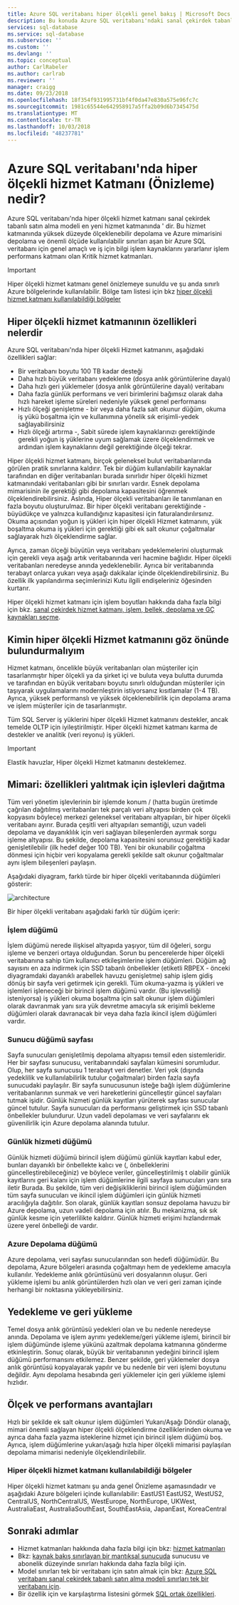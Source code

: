 ```yaml
---
title: Azure SQL veritabanı hiper ölçekli genel bakış | Microsoft Docs
description: Bu konuda Azure SQL veritabanı'ndaki sanal çekirdek tabanlı satın alma modeli hiper ölçekli hizmet katmanında ve genel amaçlı ve iş açısından kritik hizmet katmanı arasından farklı nasıl açıklar.
services: sql-database
ms.service: sql-database
ms.subservice: ''
ms.custom: ''
ms.devlang: ''
ms.topic: conceptual
author: CarlRabeler
ms.author: carlrab
ms.reviewer: ''
manager: craigg
ms.date: 09/23/2018
ms.openlocfilehash: 18f354f931995731bf4f0da47e830a575e96fc7c
ms.sourcegitcommit: 1981c65544e642958917a5ffa2b09d6b7345475d
ms.translationtype: MT
ms.contentlocale: tr-TR
ms.lasthandoff: 10/03/2018
ms.locfileid: "48237781"
---
```

# <a name="what-is-the-hyperscale-service-tier-preview-in-azure-sql-database"></a>Azure SQL veritabanı'nda hiper ölçekli hizmet Katmanı (Önizleme) nedir?

Azure SQL veritabanı'nda hiper ölçekli hizmet katmanı sanal çekirdek tabanlı satın alma modeli en yeni hizmet katmanında ' dir. Bu hizmet katmanında yüksek düzeyde ölçeklenebilir depolama ve Azure mimarisini depolama ve önemli ölçüde kullanılabilir sınırları aşan bir Azure SQL veritabanı için genel amaçlı ve iş için bilgi işlem kaynaklarını yararlanır işlem performans katmanı olan Kritik hizmet katmanları.

> [!IMPORTANT]
> Hiper ölçekli hizmet katmanı genel önizlemeye sunuldu ve şu anda sınırlı Azure bölgelerinde kullanılabilir. Bölge tam listesi için bkz [hiper ölçekli hizmet katmanı kullanılabildiği bölgeler](#hyperscale-regions)

## <a name="what-are-the-capabilities-of-the-hyperscale-service-tier"></a>Hiper ölçekli hizmet katmanının özellikleri nelerdir

Azure SQL veritabanı'nda hiper ölçekli Hizmet katmanını, aşağıdaki özellikleri sağlar:

- Bir veritabanı boyutu 100 TB kadar desteği 
- Daha hızlı büyük veritabanı yedekleme (dosya anlık görüntülerine dayalı)
- Daha hızlı geri yüklemeler (dosya anlık görüntülerine dayalı) veritabanı 
- Daha fazla günlük performans ve veri birimlerini bağımsız olarak daha hızlı hareket işleme süreleri nedeniyle yüksek genel performansı 
- Hızlı ölçeği genişletme - bir veya daha fazla salt okunur düğüm, okuma iş yükü boşaltma için ve kullanımına yönelik sık erişimli-yedek sağlayabilirsiniz
- Hızlı ölçeği artırma -, Sabit sürede işlem kaynaklarınızı gerektiğinde gerekli yoğun iş yüklerine uyum sağlamak üzere ölçeklendirmek ve ardından işlem kaynaklarını değil gerektiğinde ölçeği tekrar. 

Hiper ölçekli hizmet katmanı, birçok geleneksel bulut veritabanlarında görülen pratik sınırlarına kaldırır. Tek bir düğüm kullanılabilir kaynaklar tarafından en diğer veritabanları burada sınırlıdır hiper ölçekli hizmet katmanındaki veritabanları gibi bir sınırları vardır. Esnek depolama mimarisinin ile gerektiği gibi depolama kapasitesini öğrenmek ölçeklendirebilirsiniz. Aslında, Hiper ölçekli veritabanları ile tanımlanan en fazla boyutu oluşturulmaz. Bir hiper ölçekli veritabanı gerektiğinde - büyüdükçe ve yalnızca kullandığınız kapasitesi için faturalandırılırsınız. Okuma açısından yoğun iş yükleri için hiper ölçekli Hizmet katmanını, yük boşaltma okuma iş yükleri için gerektiği gibi ek salt okunur çoğaltmalar sağlayarak hızlı ölçeklendirme sağlar. 

Ayrıca, zaman ölçeği büyütün veya veritabanı yedeklemelerini oluşturmak için gerekli veya aşağı artık veritabanında veri hacmine bağlıdır. Hiper ölçekli veritabanları neredeyse anında yedeklenebilir. Ayrıca bir veritabanında terabayt onlarca yukarı veya aşağı dakikalar içinde ölçeklendirebilirsiniz. Bu özellik ilk yapılandırma seçimlerinizi Kutu ilgili endişeleriniz öğesinden kurtarır. 

Hiper ölçekli hizmet katmanı için işlem boyutları hakkında daha fazla bilgi için bkz. [sanal çekirdek hizmet katmanı, işlem, bellek, depolama ve GÇ kaynakları seçme](sql-database-service-tiers-vcore.md).

## <a name="who-should-consider-the-hyperscale-service-tier"></a>Kimin hiper ölçekli Hizmet katmanını göz önünde bulundurmalıyım

Hizmet katmanı, öncelikle büyük veritabanları olan müşteriler için tasarlanmıştır hiper ölçekli ya da şirket içi ve buluta veya bulutta durumda ve tarafından en büyük veritabanı boyutu sınırlı olduğundan müşteriler için taşıyarak uygulamalarını modernleştirin istiyorsanız kısıtlamalar (1-4 TB). Ayrıca, yüksek performanslı ve yüksek ölçeklenebilirlik için depolama arama ve işlem müşteriler için de tasarlanmıştır.

Tüm SQL Server iş yüklerini hiper ölçekli Hizmet katmanını destekler, ancak temelde OLTP için iyileştirilmiştir. Hiper ölçekli hizmet katmanı karma de destekler ve analitik (veri reyonu) iş yükleri. 

> [!IMPORTANT]
> Elastik havuzlar, Hiper ölçekli Hizmet katmanını desteklemez.

## <a name="architecture-distributing-functions-to-isolate-capabilities"></a>Mimari: özellikleri yalıtmak için işlevleri dağıtma

Tüm veri yönetim işlevlerinin bir işlemde konum / (hatta bugün üretimde çağrılan dağıtılmış veritabanları tek parçalı veri altyapısı birden çok kopyasını böylece) merkezi geleneksel veritabanı altyapıları, bir hiper ölçekli veritabanı ayırır. Burada çeşitli veri altyapıları semantiği, uzun vadeli depolama ve dayanıklılık için veri sağlayan bileşenlerden ayırmak sorgu işleme altyapısı. Bu şekilde, depolama kapasitesini sorunsuz gerektiği kadar genişletilebilir (ilk hedef değer 100 TB). Yeni bir okunabilir çoğaltma dönmesi için hiçbir veri kopyalama gerekli şekilde salt okunur çoğaltmalar aynı işlem bileşenleri paylaşın.

Aşağıdaki diyagram, farklı türde bir hiper ölçekli veritabanında düğümleri gösterir:

![architecture](./media/sql-database-hyperscale/hyperscale-architecture.png)

Bir hiper ölçekli veritabanı aşağıdaki farklı tür düğüm içerir:
 
### <a name="compute-node"></a>İşlem düğümü

İşlem düğümü nerede ilişkisel altyapıda yaşıyor, tüm dil öğeleri, sorgu işleme ve benzeri ortaya olduğundan. Sorun bu pencerelerde hiper ölçekli veritabanına sahip tüm kullanıcı etkileşimlerine işlem düğümleri. Düğüm ağ sayısını en aza indirmek için SSD tabanlı önbellekler (etiketli RBPEX - önceki diyagramdaki dayanıklı arabellek havuzu genişletme) sahip işlem gidiş dönüş bir sayfa veri getirmek için gerekli. Tüm okuma-yazma iş yükleri ve işlemleri işleneceği bir birincil işlem düğümü vardır. (Bu işlevselliği isteniyorsa) iş yükleri okuma boşaltma için salt okunur işlem düğümleri olarak davranmak yanı sıra yük devretme amacıyla sık erişimli bekleme düğümleri olarak davranacak bir veya daha fazla ikincil işlem düğümleri vardır.

### <a name="page-server-node"></a>Sunucu düğümü sayfası

Sayfa sunucuları genişletilmiş depolama altyapısı temsil eden sistemleridir.  Her bir sayfası sunucusu, veritabanındaki sayfaları kümesini sorumludur.  Olup, her sayfa sunucusu 1 terabayt veri denetler. Veri yok (dışında yedeklilik ve kullanılabilirlik tutulur çoğaltmalar) birden fazla sayfa sunucudaki paylaşılır. Bir sayfa sunucusunun isteğe bağlı işlem düğümlerine veritabanlarının sunmak ve veri hareketlerini güncelleştir güncel sayfaları tutmak işidir. Günlük hizmeti günlük kayıtları yürüterek sayfası sunucular güncel tutulur. Sayfa sunucuları da performansı geliştirmek için SSD tabanlı önbellekler bulundurur. Uzun vadeli depolaması ve veri sayfalarını ek güvenilirlik için Azure depolama alanında tutulur.

### <a name="log-service-node"></a>Günlük hizmeti düğümü

Günlük hizmeti düğümü birincil işlem düğümü günlük kayıtları kabul eder, bunları dayanıklı bir önbellekte kalıcı ve (, önbelleklerini güncelleştirebileceğiniz) ve böylece veriler, güncelleştirilmiş t olabilir günlük kayıtlarını geri kalanı için işlem düğümlerine ilgili sayfaya sunucuları yanı sıra iletir Burada. Bu şekilde, tüm veri değişikliklerini birincil işlem düğümünden tüm sayfa sunucuları ve ikincil işlem düğümleri için günlük hizmeti aracılığıyla dağıtılır. Son olarak, günlük kayıtları sonsuz depolama havuzu bir Azure depolama, uzun vadeli depolama için atılır. Bu mekanizma, sık sık günlük kesme için yeterlilikte kaldırır. Günlük hizmeti erişimi hızlandırmak üzere yerel önbelleği de vardır.

### <a name="azure-storage-node"></a>Azure Depolama düğümü

Azure depolama, veri sayfası sunucularından son hedefi düğümüdür. Bu depolama, Azure bölgeleri arasında çoğaltmayı hem de yedekleme amacıyla kullanılır. Yedekleme anlık görüntüsünü veri dosyalarının oluşur. Geri yükleme işlemi bu anlık görüntülerden hızlı olan ve veri geri zaman içinde herhangi bir noktasına yükleyebilirsiniz. 

## <a name="backup-and-restore"></a>Yedekleme ve geri yükleme

Temel dosya anlık görüntüsü yedekleri olan ve bu nedenle neredeyse anında. Depolama ve işlem ayrımı yedekleme/geri yükleme işlemi, birincil bir işlem düğümünde işleme yükünü azaltmak depolama katmanına gönderme etkinleştirin. Sonuç olarak, büyük bir veritabanının yedeğini birincil işlem düğümü performansını etkilemez. Benzer şekilde, geri yüklemeler dosya anlık görüntüsü kopyalayarak yapılır ve bu nedenle bir veri işlemi boyutunu değildir. Aynı depolama hesabında geri yüklemeler için geri yükleme işlemi hızlıdır.

## <a name="scale-and-performance-advantages"></a>Ölçek ve performans avantajları

Hızlı bir şekilde ek salt okunur işlem düğümleri Yukarı/Aşağı Döndür olanağı, mimari önemli sağlayan hiper ölçekli ölçeklendirme özelliklerinden okuma ve ayrıca daha fazla yazma isteklerine hizmet için birincil işlem düğümü boş. Ayrıca, işlem düğümlerine yukarı/aşağı hızla hiper ölçekli mimarisi paylaşılan depolama mimarisi nedeniyle ölçeklendirilebilir. 

### <a name="a-namehyperscale-regions-hyperscale-service-tier-available-regions"></a><a name="hyperscale-regions"> Hiper ölçekli hizmet katmanı kullanılabildiği bölgeler
Hiper ölçekli hizmet katmanı şu anda genel Önizleme aşamasındadır ve aşağıdaki Azure bölgeleri içinde kullanılabilir: EastUS1 EastUS2, WestUS2, CentralUS, NorthCentralUS, WestEurope, NorthEurope, UKWest, AustraliaEast, AustraliaSouthEast, SouthEastAsia, JapanEast, KoreaCentral

## <a name="next-steps"></a>Sonraki adımlar

- Hizmet katmanları hakkında daha fazla bilgi için bkz: [hizmet katmanları](sql-database-service-tiers.md)
- Bkz: [kaynak bakış sınırlayan bir mantıksal sunucuda](sql-database-resource-limits-logical-server.md) sunucusu ve abonelik düzeyinde sınırları hakkında daha fazla bilgi için.
- Model sınırları tek bir veritabanı için satın almak için bkz: [Azure SQL veritabanı sanal çekirdek tabanlı satın alma modeli sınırları tek bir veritabanı için](sql-database-vcore-resource-limits-single-databases.md).
- Bir özellik için ve karşılaştırma listesini görmek [SQL ortak özellikleri](sql-database-features.md).
